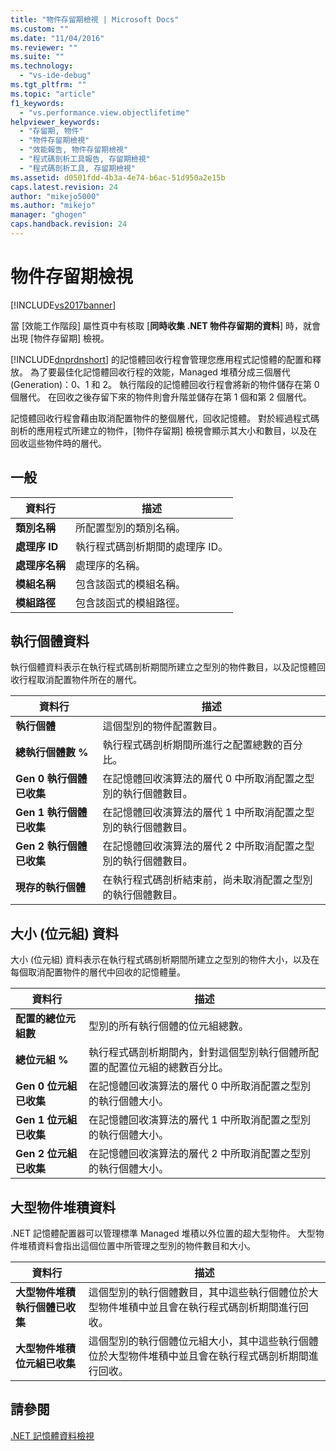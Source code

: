 ```yaml
---
title: "物件存留期檢視 | Microsoft Docs"
ms.custom: ""
ms.date: "11/04/2016"
ms.reviewer: ""
ms.suite: ""
ms.technology: 
  - "vs-ide-debug"
ms.tgt_pltfrm: ""
ms.topic: "article"
f1_keywords: 
  - "vs.performance.view.objectlifetime"
helpviewer_keywords: 
  - "存留期, 物件"
  - "物件存留期檢視"
  - "效能報告, 物件存留期檢視"
  - "程式碼剖析工具報告, 存留期檢視"
  - "程式碼剖析工具, 存留期檢視"
ms.assetid: d0501fdd-4b3a-4e74-b6ac-51d950a2e15b
caps.latest.revision: 24
author: "mikejo5000"
ms.author: "mikejo"
manager: "ghogen"
caps.handback.revision: 24
---
```

# 物件存留期檢視
[!INCLUDE[vs2017banner](../code-quality/includes/vs2017banner.md)]

當 \[效能工作階段\] 屬性頁中有核取 \[**同時收集 .NET 物件存留期的資料**\] 時，就會出現 \[物件存留期\] 檢視。  
  
 [!INCLUDE[dnprdnshort](../code-quality/includes/dnprdnshort_md.md)] 的記憶體回收行程會管理您應用程式記憶體的配置和釋放。  為了要最佳化記憶體回收行程的效能，Managed 堆積分成三個層代 \(Generation\)：0、1 和 2。  執行階段的記憶體回收行程會將新的物件儲存在第 0 個層代。  在回收之後存留下來的物件則會升階並儲存在第 1 個和第 2 個層代。  
  
 記憶體回收行程會藉由取消配置物件的整個層代，回收記憶體。  對於經過程式碼剖析的應用程式所建立的物件，\[物件存留期\] 檢視會顯示其大小和數目，以及在回收這些物件時的層代。  
  
## 一般  
  
|資料行|描述|  
|---------|--------|  
|**類別名稱**|所配置型別的類別名稱。|  
|**處理序 ID**|執行程式碼剖析期間的處理序 ID。|  
|**處理序名稱**|處理序的名稱。|  
|**模組名稱**|包含該函式的模組名稱。|  
|**模組路徑**|包含該函式的模組路徑。|  
  
## 執行個體資料  
 執行個體資料表示在執行程式碼剖析期間所建立之型別的物件數目，以及記憶體回收行程取消配置物件所在的層代。  
  
|資料行|描述|  
|---------|--------|  
|**執行個體**|這個型別的物件配置數目。|  
|**總執行個體數 %**|執行程式碼剖析期間所進行之配置總數的百分比。|  
|**Gen 0 執行個體已收集**|在記憶體回收演算法的層代 0 中所取消配置之型別的執行個體數目。|  
|**Gen 1 執行個體已收集**|在記憶體回收演算法的層代 1 中所取消配置之型別的執行個體數目。|  
|**Gen 2 執行個體已收集**|在記憶體回收演算法的層代 2 中所取消配置之型別的執行個體數目。|  
|**現存的執行個體**|在執行程式碼剖析結束前，尚未取消配置之型別的執行個體數目。|  
  
## 大小 \(位元組\) 資料  
 大小 \(位元組\) 資料表示在執行程式碼剖析期間所建立之型別的物件大小，以及在每個取消配置物件的層代中回收的記憶體量。  
  
|資料行|描述|  
|---------|--------|  
|**配置的總位元組數**|型別的所有執行個體的位元組總數。|  
|**總位元組 %**|執行程式碼剖析期間內，針對這個型別執行個體所配置的配置位元組的總數百分比。|  
|**Gen 0 位元組已收集**|在記憶體回收演算法的層代 0 中所取消配置之型別的執行個體大小。|  
|**Gen 1 位元組已收集**|在記憶體回收演算法的層代 1 中所取消配置之型別的執行個體大小。|  
|**Gen 2 位元組已收集**|在記憶體回收演算法的層代 2 中所取消配置之型別的執行個體大小。|  
  
## 大型物件堆積資料  
 .NET 記憶體配置器可以管理標準 Managed 堆積以外位置的超大型物件。  大型物件堆積資料會指出這個位置中所管理之型別的物件數目和大小。  
  
|資料行|描述|  
|---------|--------|  
|**大型物件堆積執行個體已收集**|這個型別的執行個體數目，其中這些執行個體位於大型物件堆積中並且會在執行程式碼剖析期間進行回收。|  
|**大型物件堆積位元組已收集**|這個型別的執行個體位元組大小，其中這些執行個體位於大型物件堆積中並且會在執行程式碼剖析期間進行回收。|  
  
## 請參閱  
 [.NET 記憶體資料檢視](../profiling/dotnet-memory-data-views.md)